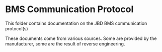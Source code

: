 # BMS Communication Protocol

This folder contains documentation on the JBD BMS communication protocol(s)

These documents come from various sources. Some are provided by the manufacturer, some are the result of reverse engineering.
